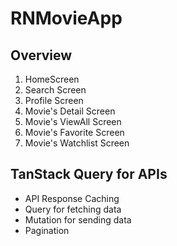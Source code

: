 # RNMovieApp

## Overview

1. HomeScreen
2. Search Screen
3. Profile Screen
4. Movie's Detail Screen
5. Movie's ViewAll Screen
6. Movie's Favorite Screen
7. Movie's Watchlist Screen

## TanStack Query for APIs

- API Response Caching
- Query for fetching data
- Mutation for sending data
- Pagination
